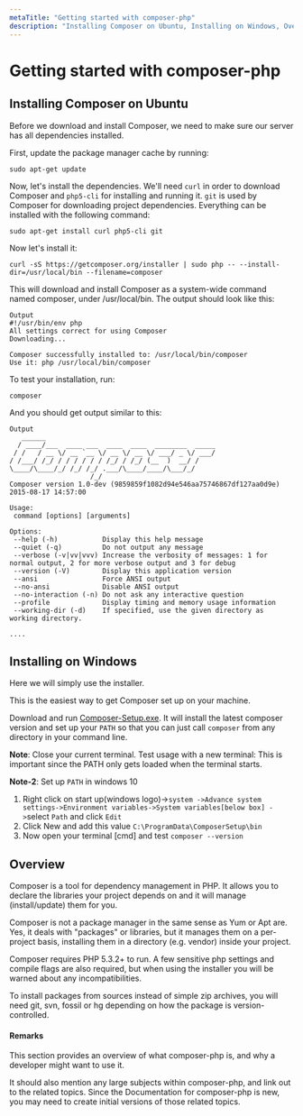 ```yaml
---
metaTitle: "Getting started with composer-php"
description: "Installing Composer on Ubuntu, Installing on Windows, Overview"
---
```


# Getting started with composer-php



## Installing Composer on Ubuntu


Before we download and install Composer, we need to make sure our server has all dependencies installed.

First, update the package manager cache by running:

```
sudo apt-get update

```

Now, let's install the dependencies. We'll need `curl` in order to download Composer and `php5-cli` for installing and running it. `git` is used by Composer for downloading project dependencies. Everything can be installed with the following command:

```
sudo apt-get install curl php5-cli git

```

Now let's install it:

```
curl -sS https://getcomposer.org/installer | sudo php -- --install-dir=/usr/local/bin --filename=composer

```

This will download and install Composer as a system-wide command named composer, under /usr/local/bin. The output should look like this:

```
Output
#!/usr/bin/env php
All settings correct for using Composer
Downloading...

Composer successfully installed to: /usr/local/bin/composer
Use it: php /usr/local/bin/composer

```

To test your installation, run:

```
composer

```

And you should get output similar to this:

```
Output
   ______
  / ____/___  ____ ___  ____  ____  ________  _____
 / /   / __ \/ __ `__ \/ __ \/ __ \/ ___/ _ \/ ___/
/ /___/ /_/ / / / / / / /_/ / /_/ (__  )  __/ /
\____/\____/_/ /_/ /_/ .___/\____/____/\___/_/
                    /_/
Composer version 1.0-dev (9859859f1082d94e546aa75746867df127aa0d9e) 2015-08-17 14:57:00

Usage:
 command [options] [arguments]

Options:
 --help (-h)           Display this help message
 --quiet (-q)          Do not output any message
 --verbose (-v|vv|vvv) Increase the verbosity of messages: 1 for normal output, 2 for more verbose output and 3 for debug
 --version (-V)        Display this application version
 --ansi                Force ANSI output
 --no-ansi             Disable ANSI output
 --no-interaction (-n) Do not ask any interactive question
 --profile             Display timing and memory usage information
 --working-dir (-d)    If specified, use the given directory as working directory.

....

```



## Installing on Windows


Here we will simply use the installer.

This is the easiest way to get Composer set up on your machine.

Download and run [Composer-Setup.exe](https://getcomposer.org/Composer-Setup.exe). It will install the latest composer version and set up your `PATH` so that you can just call `composer` from any directory in your command line.

**Note**: Close your current terminal. Test usage with a new terminal: This is important since the PATH only gets loaded when the terminal starts.

**Note-2**: Set up `PATH` in windows 10

1. Right click on start up(windows logo)->`system ->Advance system settings->Environment variables->System variables[below box] ->`select `Path` and click `Edit`
1. Click New and add this value `C:\ProgramData\ComposerSetup\bin`
1. Now open your terminal [cmd] and test `composer --version`



## Overview


Composer is a tool for dependency management in PHP. It allows you to declare the libraries your project depends on and it will manage (install/update) them for you.

Composer is not a package manager in the same sense as Yum or Apt are. Yes, it deals with "packages" or libraries, but it manages them on a per-project basis, installing them in a directory (e.g. vendor) inside your project.

Composer requires PHP 5.3.2+ to run. A few sensitive php settings and compile flags are also required, but when using the installer you will be warned about any incompatibilities.

To install packages from sources instead of simple zip archives, you will need git, svn, fossil or hg depending on how the package is version-controlled.



#### Remarks


This section provides an overview of what composer-php is, and why a developer might want to use it.

It should also mention any large subjects within composer-php, and link out to the related topics.  Since the Documentation for composer-php is new, you may need to create initial versions of those related topics.

